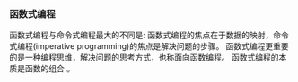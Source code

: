 ### 函数式编程 
函数式编程与命令式编程最大的不同是:
函数式编程的焦点在于数据的映射，命令式编程(imperative programming)的焦点是解决问题的步骤。
函数式编程更重要的是一种编程思维，解决问题的思考方式，也称面向函数编程。
函数式编程的本质是函数的组合 。
